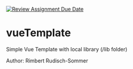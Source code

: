 [![Review Assignment Due Date](https://classroom.github.com/assets/deadline-readme-button-22041afd0340ce965d47ae6ef1cefeee28c7c493a6346c4f15d667ab976d596c.svg)](https://classroom.github.com/a/HVS5i8fT)
# vueTemplate

Simple Vue Template with local library (/lib folder)

Author: Rimbert Rudisch-Sommer
